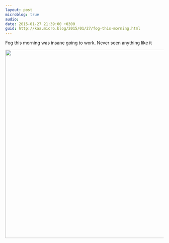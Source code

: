 ```yaml
---
layout: post
microblog: true
audio: 
date: 2015-01-27 21:39:00 +0300
guid: http://kaa.micro.blog/2015/01/27/fog-this-morning.html
---
```

Fog this morning was insane going to work. Never seen anything like it

<img src="https://micro.kaa.bz/uploads/2018/2448e14b42.jpg" width="600" height="600" />
